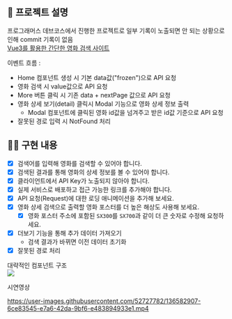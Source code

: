 ## 📌 프로젝트 설명 <!-- 어떤 걸 만들었는지 대략적으로 설명해주세요 -->
프로그래머스 데브코스에서 진행한 프로젝트로 일부 기록이 노출되면 안 되는 상황으로 인해 commit 기록이 없음
<br>
[Vue3를 활용한 간단한 영화 검색 사이트](https://angry-albattani-9bdfaf.netlify.app/)

이벤트 흐름 :
- Home 컴포넌트 생성 시 기본 data값("frozen")으로 API 요청
- 영화 검색 시  value값으로 API 요청
- More 버튼 클릭 시 기존 data + nextPage 값으로 API 요청
- 영화 상세 보기(detail) 클릭시 Modal 기능으로 영화 상세 정보 출력
  - Modal 컴포넌트에 클릭된 영화 id값을 넘겨주고 받은 id값 기준으로 API 요청
- 잘못된 경로 입력 시 NotFound 처리

## 👩‍💻 구현 내용

- [x] 검색어를 입력해 영화를 검색할 수 있어야 합니다.
- [x] 검색된 결과를 통해 영화의 상세 정보를 볼 수 있어야 합니다.
- [x] 클라이언트에서 API Key가 노출되지 않아야 합니다.
- [x] 실제 서비스로 배포하고 접근 가능한 링크를 추가해야 합니다.
- [x] API 요청(Request)에 대한 로딩 애니메이션을 추가해 보세요.
- [x] 영화 상세 검색으로 출력할 영화 포스터를 더 높은 해상도 사용해 보세요.
  - [x] 영화 포스터 주소에 포함된 `SX300`를 `SX700`과 같이 더 큰 숫자로 수정해 요청하세요.
- [x] 더보기 기능을 통해 추가 데이터 가져오기
  - 검색 결과가 바뀌면 이전 데이터 초기화
- [x] 잘못된 경로 처리

대략적인 컴포넌트 구조
<br>
<img src="https://user-images.githubusercontent.com/52727782/136580213-ff3fa144-f739-44ae-9415-320690c66467.jpg" style="height:300px%;"/>

시연영상

https://user-images.githubusercontent.com/52727782/136582907-6ce83545-e7a6-42da-9bf6-e483894933e1.mp4
